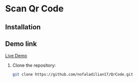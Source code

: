 # Scan Qr Code 

## Installation
## Demo link 
[Live Demo](https://nofaladilian17.github.io/QrCode/)



1. Clone the repository:

   ```bash
   git clone https://github.com/nofaladilian17/QrCode.git
